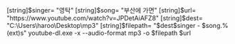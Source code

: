 [string]$singer= "영탁"
[string]$song= "부산에 가면"
[string]$url= "https://www.youtube.com/watch?v=JPDetAiAFZ8"
[string]$dest= "C:\Users\haroo\Desktop\mp3"
[string]$filepath= "$dest\$singer - $song.%(ext)s"
youtube-dl.exe -x --audio-format mp3 -o $filepath $url
